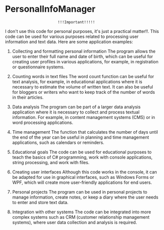 # PersonalInfoManager
                            !!!Important!!!!!
                                   
I don't use this code for personal purposes, it's just a practical matter!!.
This code can be used for various purposes related to processing user information and text data. Here are some application examples:

1. Collecting and formatting personal information
The program allows the user to enter their full name and date of birth, which can be useful for creating user profiles in various applications, for example, in registration or questionnaire systems.

2. Counting words in text files
The word count function can be useful for text analysis, for example, in educational applications where it is necessary to estimate the volume of written text. It can also be useful for bloggers or writers who want to keep track of the number of words in their articles.

3. Data analysis
The program can be part of a larger data analysis application where it is necessary to collect and process textual information. For example, in content management systems (CMS) or in word processing applications.

4. Time management
The function that calculates the number of days until the end of the year can be useful in planning and time management applications, such as calendars or reminders.
5. Educational goals
The code can be used for educational purposes to teach the basics of C# programming, work with console applications, string processing, and work with files.

6. Creating user interfaces
Although this code works in the console, it can be adapted for use in graphical interfaces, such as Windows Forms or WPF, which will create more user-friendly applications for end users.

7. Personal projects
The program can be used in personal projects to manage information, create notes, or keep a diary where the user needs to enter and store text data.
8. Integration with other systems
The code can be integrated into more complex systems such as CRM (customer relationship management systems), where user data collection and analysis is required.
